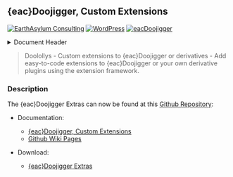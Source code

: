 ## {eac}Doojigger, Custom Extensions  
[![EarthAsylum Consulting](https://img.shields.io/badge/EarthAsylum-Consulting-0?&labelColor=6e9882&color=707070)](https://earthasylum.com/)
[![WordPress](https://img.shields.io/badge/WordPress-Plugins-grey?logo=wordpress&labelColor=blue)](https://wordpress.org/plugins/search/EarthAsylum/)
[![eacDoojigger](https://img.shields.io/badge/Requires-%7Beac%7DDoojigger-da821d)](https://eacDoojigger.earthasylum.com/)

<details><summary>Document Header</summary>

Plugin URI:         https://eacDoojigger.earthasylum.com/  
Author:             [EarthAsylum Consulting](https://www.earthasylum.com)  
Last Updated:       23-Apr-2025  
Contributors:       [earthasylum](https://github.com/earthasylum),[kevinburkholder](https://profiles.wordpress.org/kevinburkholder)  
Donate link:        https://github.com/sponsors/EarthAsylum  
Requires EAC:       3.1  
WordPress URI:      https://wordpress.org/plugins/search/earthasylum/  
GitHub URI:         https://github.com/EarthAsylum/docs.eacDoojigger/wiki/  

</details>

> Doolollys - Custom extensions to {eac}Doojigger or derivatives - Add easy-to-code extensions to {eac}Doojigger or your own derivative plugins using the extension framework.

### Description

The {eac}Doojigger Extras can now be found at this [Github Repository](https://github.com/EarthAsylum/docs.eacDoojigger):

+   Documentation:
    +   [{eac}Doojigger, Custom Extensions](https://github.com/EarthAsylum/docs.eacDoojigger/wiki/Custom-Extensions)
    +   [Github Wiki Pages](https://github.com/EarthAsylum/docs.eacDoojigger/wiki/)

+   Download:
    +   [{eac}Doojigger Extras](https://swregistry.earthasylum.com/software-updates/eacdoojigger-extras.zip)
